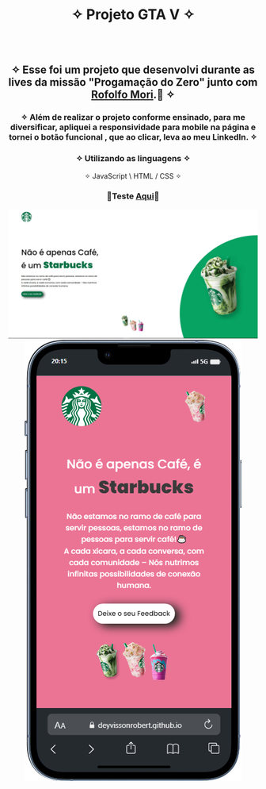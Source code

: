 <div align="center">
  
# ✧ Projeto GTA V ✧
<br> <br>

## ✧ Esse foi um projeto que desenvolvi durante as lives da missão "Progamação do Zero" junto com <a href="https://github.com/rodolfomori" target="_blank">Rofolfo Mori</a>.🚀 ✧

### ✧ Além de realizar o projeto conforme ensinado, para me diversificar, apliquei a responsividade para mobile na página e tornei o botão funcional , que ao clicar, leva ao meu LinkedIn. ✧

### ✧ Utilizando as linguagens ✧
✧ JavaScript \ HTML / CSS ✧
### <p>👾Teste <a href="https://deyvissonrobert.github.io/Projeto-Starbucks/">Aqui</a>👾</p>
  </div>

<div align="center" display="inline-block">
<img  alt="imagem do projeto no desktop" src="https://github.com/DeyvissonRobert/Projeto-Starbucks/blob/main/img/DeskTop%20Starbucks.jpg">
<img alt="imagem do projeto no mobile" src="https://github.com/DeyvissonRobert/Projeto-Starbucks/blob/main/img/mobile%20Starbucks.png">
</div>
